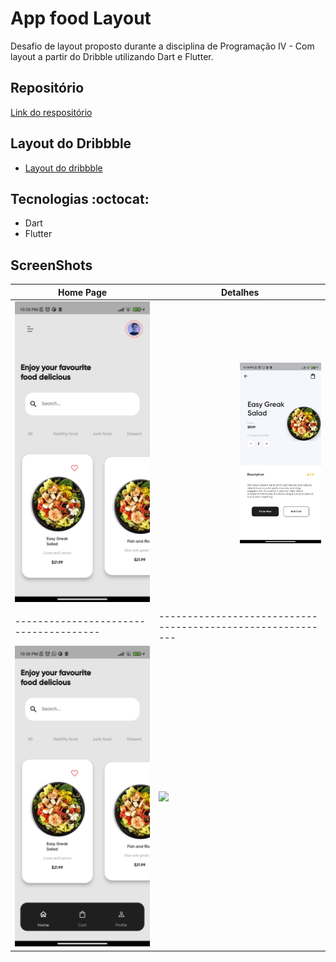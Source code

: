 # App food Layout

Desafio de layout proposto durante a disciplina de Programação IV - Com layout a partir do Dribble utilizando Dart e Flutter.

## Repositório 

[Link do respositório](https://github.com/Brennez/food-app)

## Layout do Dribbble

- [Layout do dribbble](https://dribbble.com/shots/15794084-Food-Mobile-App?utm_source=Clipboard_Shot&utm_campaign=saberali&utm_content=Food%20Mobile%20App&utm_medium=Social_Share&utm_source=Clipboard_Shot&utm_campaign=saberali&utm_content=Food%20Mobile%20App&utm_medium=Social_Share)

## Tecnologias :octocat:

- Dart
- Flutter

## ScreenShots

| Home Page                              | Detalhes                                                    |
| -------------------------------------- | ----------------------------------------------------------- |
| ![](assets/images/homePage2.jpeg)      | <img align="right" width="50%" align="center" src="assets/images/detailsPageScreenShot.jpeg" />             |
|                                        |                                                             |
| -------------------------------------- | ----------------------------------------------------------- |
| ![](assets/images/homePage1.jpeg)      | ![](assets/images/video.gif)                                |
